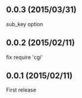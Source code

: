 ## 0.0.3 (2015/03/31)
sub_key option

## 0.0.2 (2015/02/11)
fix require 'cgi'

## 0.0.1 (2015/02/11)
First release
